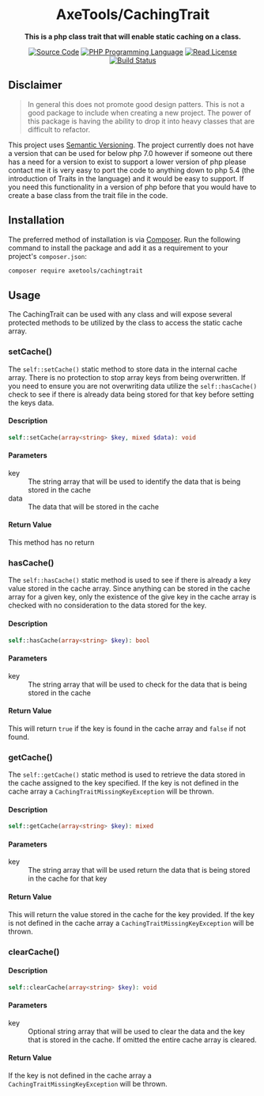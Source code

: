 <h1 align="center">AxeTools/CachingTrait</h1>

<p align="center">
    <strong>This is a php class trait that will enable static caching on a class.</strong>
</p>

<p align="center">
    <a href="https://github.com/AxeTools/CachingTrait"><img src="https://img.shields.io/badge/source-AxeTools/cachingTrait-blue.svg?style=flat-square" alt="Source Code"></a>
    <a href="https://php.net"><img src="https://img.shields.io/packagist/php-v/AxeTools/CachingTrait.svg?style=flat-square&colorB=%238892BF" alt="PHP Programming Language"></a>
    <a href="https://github.com/AxeTools/CachingTrait/blob/1.x/LICENSE"><img src="https://img.shields.io/packagist/l/AxeTools/CachingTrait.svg?style=flat-square&colorB=darkcyan" alt="Read License"></a>
    <a href="https://github.com/AxeTools/CachingTrait/actions/workflows/php.yml"><img src="https://img.shields.io/github/actions/workflow/status/AxeTools/CachingTrait/php.yml?branch=1.x&logo=github&style=flat-square" alt="Build Status"></a>
</p>

## Disclaimer
>
> In general this does not promote good design patters.  This is not a good package to include when creating a new project.  The power of this package is having the ability to drop it into heavy classes that are difficult to refactor.

This project uses [Semantic Versioning][].  The project currently does not have a version that can be used for below 
php 7.0 however if someone out there has a need for a version to exist to support a lower version of php 
please contact me it is very easy to port the code to anything down to php 5.4 (the introduction of Traits in the 
language) and it would be easy to support.  If you need this functionality in a version of php before that you would 
have to create a base class from the trait file in the code.

## Installation

The preferred method of installation is via [Composer][]. Run the following command to install the package and add it as
a requirement to your project's `composer.json`:

```bash
composer require axetools/cachingtrait
```

## Usage

The CachingTrait can be used with any class and will expose several protected methods to be utilized by the class to access the static cache array.

### setCache()

The `self::setCache()` static method to store data in the internal cache array.  There is no protection to stop 
array keys from being overwritten.  If you need to ensure you are not overwriting data utilize the `self::hasCache()
` check to see if there is already data being stored for that key before setting the keys data.

#### Description
```php
self::setCache(array<string> $key, mixed $data): void
```

#### Parameters
<dl>
<dt>key</dt>
<dd>The string array that will be used to identify the data that is being stored in the cache</dd>

<dt>data</dt>
<dd>The data that will be stored in the cache</dd>
</dl>

#### Return Value
This method has no return

### hasCache()

The `self::hasCache()` static method is used to see if there is already a key value stored in the cache array. Since 
anything can be stored in the cache array for a given key, only the existence of the give key in the cache 
array is checked with no consideration to the data stored for the key.

#### Description
```php
self::hasCache(array<string> $key): bool
```

#### Parameters
<dl>
<dt>key</dt>
<dd>The string array that will be used to check for the data that is being stored in the cache</dd>
</dl>

#### Return Value

This will return `true` if the key is found in the cache array and `false` if not found.

### getCache()

The `self::getCache()` static method is used to retrieve the data stored in the cache assigned to the key specified. 
If the key is not defined in the cache array a `CachingTraitMissingKeyException` will be thrown.

#### Description
```php
self::getCache(array<string> $key): mixed
```

#### Parameters
<dl>
<dt>key</dt>
<dd>The string array that will be used return the data that is being stored in the cache for that key</dd>
</dl>

#### Return Value

This will return the value stored in the cache for the key provided.  If the key is not defined in the cache array a 
`CachingTraitMissingKeyException` will be thrown.

### clearCache()
#### Description
```php
self::clearCache(array<string> $key): void
```

#### Parameters
<dl>
<dt>key</dt>
<dd>Optional string array that will be used to clear the data and the key that is stored in the cache.  If omitted 
the entire cache array is cleared.</dd>
</dl>

#### Return Value
If the key is not defined in the cache array a `CachingTraitMissingKeyException` will be thrown.

[composer]: http://getcomposer.org/
[semantic versioning]: https://semver.org/spec/v2.0.0.html